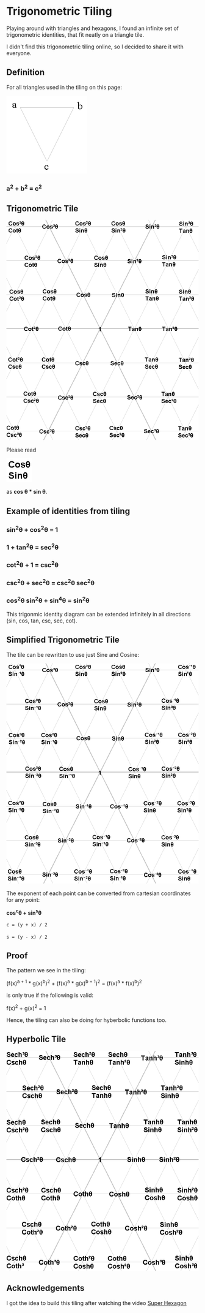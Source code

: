 # Trigonometric Tiling

Playing around with triangles and hexagons, I found an infinite set of trigonometric identities, that fit neatly on a triangle tile.

I didn't find this trigonometric tiling online, so I decided to share it with everyone.

## Definition

For all triangles used in the tiling on this page:

![Triangle Definition](define-triangle.png)

### a<sup>2</sup> + b<sup>2</sup> = c<sup>2</sup>

## Trigonometric Tile

![Trigonometric Tile](trigonometric-tiling.png)

Please read

![cossin](cossin.png)

as **cos θ * sin θ**.

## Example of identities from tiling

### sin<sup>2</sup>θ + cos<sup>2</sup>θ = 1
### 1 + tan<sup>2</sup>θ = sec<sup>2</sup>θ
### cot<sup>2</sup>θ + 1 = csc<sup>2</sup>θ
### csc<sup>2</sup>θ + sec<sup>2</sup>θ = csc<sup>2</sup>θ sec<sup>2</sup>θ
### cos<sup>2</sup>θ sin<sup>2</sup>θ + sin<sup>4</sup>θ = sin<sup>2</sup>θ

This trigonmic identity diagram can be extended infinitely in all directions (sin, cos, tan, csc, sec, cot).

## Simplified Trigonometric Tile

The tile can be rewritten to use just Sine and Cosine:

![Simplified Trigonometric Tile](trigonometric-tiling-simple.png)

The exponent of each point can be converted from cartesian coordinates for any point:

**cos<sup>c</sup>θ + sin<sup>s</sup>θ**

    c = (y + x) / 2

    s = (y - x) / 2

## Proof

The pattern we see in the tiling:

(f(x)<sup>a + 1</sup> * g(x)<sup>b</sup>)<sup>2</sup> + (f(x)<sup>a</sup> * g(x)<sup>b + 1</sup>)<sup>2</sup> = (f(x)<sup>a</sup> * f(x)<sup>b</sup>)<sup>2</sup>

is only true if the following is valid:

f(x)<sup>2</sup> + g(x)<sup>2</sup> = 1

Hence, the tiling can also be doing for hyberbolic functions too.

## Hyperbolic Tile

![Hyperbolic Tile](hyperbolic-tiling.png)

## Acknowledgements

I got the idea to build this tiling after watching the video [Super Hexagon](https://www.youtube.com/watch?v=T7D1W1oD8wo)
